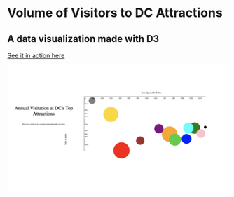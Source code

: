 # Volume of Visitors to DC Attractions
## A data visualization made with D3

[See it in action here](https://twelve13.github.io/dc-attractions/)

![data viz of DC attractions](dc-attractions-screenshot.png)
